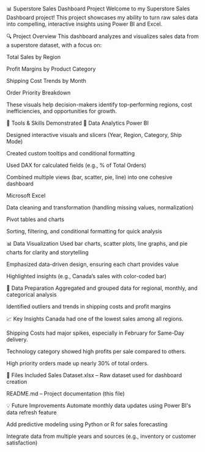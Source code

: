 📊 Superstore Sales Dashboard Project
Welcome to my Superstore Sales Dashboard project! This project showcases my ability to turn raw sales data into compelling, interactive insights using Power BI and Excel.


🔍 Project Overview
This dashboard analyzes and visualizes sales data from a superstore dataset, with a focus on:

Total Sales by Region

Profit Margins by Product Category

Shipping Cost Trends by Month

Order Priority Breakdown

These visuals help decision-makers identify top-performing regions, cost inefficiencies, and opportunities for growth.

🚀 Tools & Skills Demonstrated
🧠 Data Analytics
Power BI

Designed interactive visuals and slicers (Year, Region, Category, Ship Mode)

Created custom tooltips and conditional formatting

Used DAX for calculated fields (e.g., % of Total Orders)

Combined multiple views (bar, scatter, pie, line) into one cohesive dashboard

Microsoft Excel

Data cleaning and transformation (handling missing values, normalization)

Pivot tables and charts

Sorting, filtering, and conditional formatting for quick analysis

📊 Data Visualization
Used bar charts, scatter plots, line graphs, and pie charts for clarity and storytelling

Emphasized data-driven design, ensuring each chart provides value

Highlighted insights (e.g., Canada’s sales with color-coded bar)

🔧 Data Preparation
Aggregated and grouped data for regional, monthly, and categorical analysis

Identified outliers and trends in shipping costs and profit margins

📈 Key Insights
Canada had one of the lowest sales among all regions.

Shipping Costs had major spikes, especially in February for Same-Day delivery.

Technology category showed high profits per sale compared to others.

High priority orders made up nearly 30% of total orders.

📂 Files Included
Sales Dataset.xlsx – Raw dataset used for dashboard creation

README.md – Project documentation (this file)

💡 Future Improvements
Automate monthly data updates using Power BI's data refresh feature

Add predictive modeling using Python or R for sales forecasting

Integrate data from multiple years and sources (e.g., inventory or customer satisfaction)
